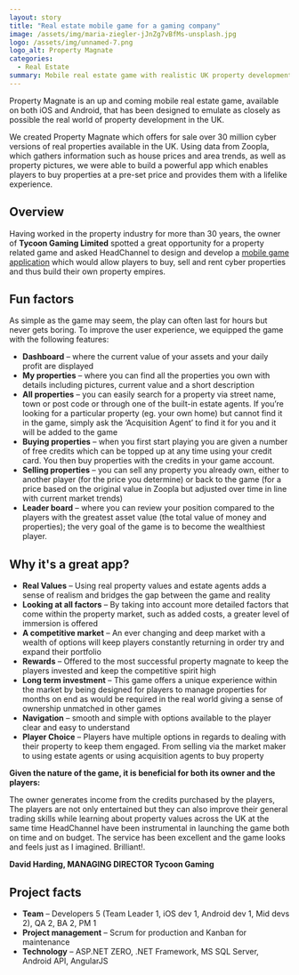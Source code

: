 ```yaml
---
layout: story
title: "Real estate mobile game for a gaming company"
image: /assets/img/maria-ziegler-jJnZg7vBfMs-unsplash.jpg 
logo: /assets/img/unnamed-7.png
logo_alt: Property Magnate
categories:
  - Real Estate
summary: Mobile real estate game with realistic UK property development experience. 
---
```


Property Magnate is an up and coming mobile real estate game, available on both iOS and Android, that has been designed to emulate as closely as possible the real world of property development in the UK.

We created Property Magnate which offers for sale over 30 million cyber versions of real properties available in the UK. Using data from Zoopla, which gathers information such as house prices and area trends, as well as property pictures, we were able to build a powerful app which enables players to buy properties at a pre-set price and provides them with a lifelike experience.

## Overview
Having worked in the property industry for more than 30 years, the owner of **Tycoon Gaming Limited** spotted a great opportunity for a property related game and asked HeadChannel to design and develop a [mobile game application](https://headchannel.co.uk/mobile-app-development) which would allow players to buy, sell and rent cyber properties and thus build their own property empires.

## Fun factors
As simple as the game may seem, the play can often last for hours but never gets boring. To improve the user experience, we equipped the game with the following features:

- **Dashboard** – where the current value of your assets and your daily profit are displayed
- **My properties** – where you can find all the properties you own with details including pictures, current value and a short description
- **All properties** – you can easily search for a property via street name, town or post code or through one of the built-in estate agents. If you’re looking for a particular property (eg. your own home) but cannot find it in the game, simply ask the ‘Acquisition Agent’ to find it for you and it will be added to the game
- **Buying properties** – when you first start playing you are given a number of free credits which can be topped up at any time using your credit card. You then buy properties with the credits in your game account.
- **Selling properties** – you can sell any property you already own, either to another player (for the price you determine) or back to the game (for a price based on the original value in Zoopla but adjusted over time in line with current market trends)
- **Leader board** – where you can review your position compared to the players with the greatest asset value (the total value of money and properties); the very goal of the game is to become the wealthiest player.

## Why it's a great app?
- **Real Values** – Using real property values and estate agents adds a sense of realism and bridges the gap between the game and reality
- **Looking at all factors** – By taking into account more detailed factors that come within the property market, such as added costs, a greater level of immersion is offered
- **A competitive market** – An ever changing and deep market with a wealth of options will keep players constantly returning in order try and expand their portfolio
- **Rewards** – Offered to the most successful property magnate to keep the players invested and keep the competitive spirit high
- **Long term investment** – This game offers a unique experience within the market by being designed for players to manage properties for months on end as would be required in the real world giving a sense of ownership unmatched in other games
- **Navigation** – smooth and simple with options available to the player clear and easy to understand
- **Player Choice** – Players have multiple options in regards to dealing with their property to keep them engaged. From selling via the market maker to using estate agents or using acquisition agents to buy property

**Given the nature of the game, it is beneficial for both its owner and the players:**

The owner generates income from the credits purchased by the players,
The players are not only entertained but they can also improve their general trading skills while learning about property values across the UK at the same time
HeadChannel have been instrumental in launching the game both on time and on budget. The service has been excellent and the game looks and feels just as I imagined. Brilliant!.

**David Harding, MANAGING DIRECTOR Tycoon Gaming**

## Project facts
- **Team** – Developers 5 (Team Leader 1, iOS dev 1, Android dev 1, Mid devs 2), QA 2, BA 2, PM 1
- **Project management** – Scrum for production and Kanban for maintenance
- **Technology** – ASP.NET ZERO, .NET Framework, MS SQL Server, Android API, AngularJS
